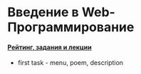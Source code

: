 # Введение в Web-Программирование

#### [Рейтинг, задания и лекции](https://drive.google.com/drive/folders/1Ak_KUllhSS9cN0CvasTZtLKBZ_HqTpZ7)

 * first task - menu, poem, description
